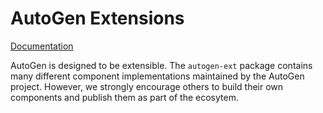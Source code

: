 # AutoGen Extensions

[Documentation](https://microsoft.github.io/autogen/stable/user-guide/extensions-user-guide/index.html)

AutoGen is designed to be extensible. The `autogen-ext` package contains many different component implementations maintained by the AutoGen project. However, we strongly encourage others to build their own components and publish them as part of the ecosytem.
